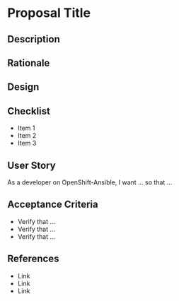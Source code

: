 # Proposal Title

## Description
<Short introduction>

## Rationale
<Summary of main points of Design>

## Design
<Main content goes here>

## Checklist
* Item 1
* Item 2
* Item 3

## User Story
As a developer on OpenShift-Ansible,
I want ...
so that ...

## Acceptance Criteria
* Verify that ...
* Verify that ...
* Verify that ...

## References
* Link
* Link
* Link
